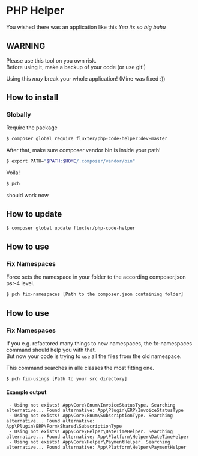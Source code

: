 # PHP Helper
You wished there was an application like this *Yea its so big buhu*
## WARNING
Please use this tool on you own risk.  
Before using it, make a backup of your code (or use git!)

Using this *may* break your whole application! (Mine was fixed :))

## How to install
### Globally
Require the package 
```bash
$ composer global require fluxter/php-code-helper:dev-master
```

After that, make sure composer vendor bin is inside your path!
```bash
$ export PATH="$PATH:$HOME/.composer/vendor/bin"
```

Voila!
```bash
$ pch
```
should work now

## How to update
```bash
$ composer global update fluxter/php-code-helper
```
## How to use
### Fix Namespaces
Force sets the namespace in your folder to the according composer.json psr-4 level. 
```bash
$ pch fix-namespaces [Path to the composer.json containing folder]
```

## How to use
### Fix Namespaces
If you e.g. refactored many things to new namespaces, the fx-namespaces command should help you with that.   
But now your code is trying to `use` all the files from the old namespace.

This command searches in alle classes the most fitting one.
```bash
$ pch fix-usings [Path to your src directory]
```

#### Example output
```
 - Using not exists! App\Core\Enum\InvoiceStatusType. Searching alternative... Found alternative: App\Plugin\ERP\InvoiceStatusType
 - Using not exists! App\Core\Enum\SubscriptionType. Searching alternative... Found alternative: App\Plugin\ERP\Form\Shared\SubscriptionType
 - Using not exists! App\Core\Helper\DateTimeHelper. Searching alternative... Found alternative: App\Platform\Helper\DateTimeHelper
 - Using not exists! App\Core\Helper\PaymentHelper. Searching alternative... Found alternative: App\Platform\Helper\PaymentHelper
```
